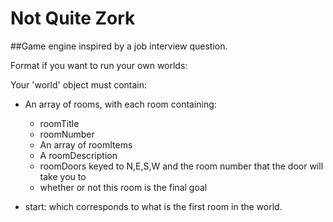 Not Quite Zork
==============

##Game engine inspired by a job interview question.

Format if you want to run your own worlds:

Your 'world' object must contain:
* An array of rooms, with each room containing:
  * roomTitle
  * roomNumber
  * An array of roomItems
  * A roomDescription
  * roomDoors keyed to N,E,S,W and the room number that the door will take you to
  * whether or not this room is the final goal

* start: which corresponds to what is the first room in the world.
